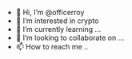 - 👋 Hi, I’m @officerroy
- 👀 I’m interested in crypto 
- 🌱 I’m currently learning ...
- 💞️ I’m looking to collaborate on ...
- 📫 How to reach me ..

<!---
officerroy/officerroy is a ✨ special ✨ repository because its `README.md` (this file) appears on your GitHub profile.
You can click the Preview link to take a look at your changes.
---
join GitHub with me
